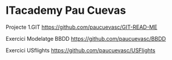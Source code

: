 # ITacademy Pau Cuevas

Projecte 1.GIT
https://github.com/paucuevasc/GIT-READ-ME


Exercici Modelatge BBDD
https://github.com/paucuevasc/BBDD


Exercici USflights
https://github.com/paucuevasc/USFlights

